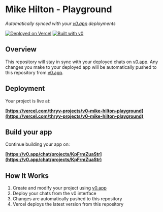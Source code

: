 # Mike Hilton - Playground

*Automatically synced with your [v0.app](https://v0.app) deployments*

[![Deployed on Vercel](https://img.shields.io/badge/Deployed%20on-Vercel-black?style=for-the-badge&logo=vercel)](https://vercel.com/thryv-projects/v0-mike-hilton-playground)
[![Built with v0](https://img.shields.io/badge/Built%20with-v0.app-black?style=for-the-badge)](https://v0.app/chat/projects/KpFrmZuaStr)

## Overview

This repository will stay in sync with your deployed chats on [v0.app](https://v0.app).
Any changes you make to your deployed app will be automatically pushed to this repository from [v0.app](https://v0.app).

## Deployment

Your project is live at:

**[https://vercel.com/thryv-projects/v0-mike-hilton-playground](https://vercel.com/thryv-projects/v0-mike-hilton-playground)**

## Build your app

Continue building your app on:

**[https://v0.app/chat/projects/KpFrmZuaStr](https://v0.app/chat/projects/KpFrmZuaStr)**

## How It Works

1. Create and modify your project using [v0.app](https://v0.app)
2. Deploy your chats from the v0 interface
3. Changes are automatically pushed to this repository
4. Vercel deploys the latest version from this repository